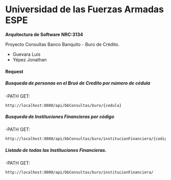 # Universidad de las Fuerzas Armadas ESPE
**Arquitectura de Software**
**NRC:3134**

Proyecto Consultas Banco Banquito - Buro de Crédito.

  - Guevara Luis
  - Yépez Jonathan

#### Request

##### Busqueda de personas en el Bruó de Credito por número de cédula
 
  -PATH GET: 

    http://localhost:8080/api/bbConsultas/buro/{cedula}
    
##### Busqueda de Instituciones Financieras por código
 
  -PATH GET: 

    http://localhost:8080/api/bbConsultas/buro/institucionFinanciera/{codigoInsitucion}
    
##### Listado de todas las Instituciones Financieras.
 
  -PATH GET: 

    http://localhost:8080/api/bbConsultas/buro/institucionFinanciera/

    
